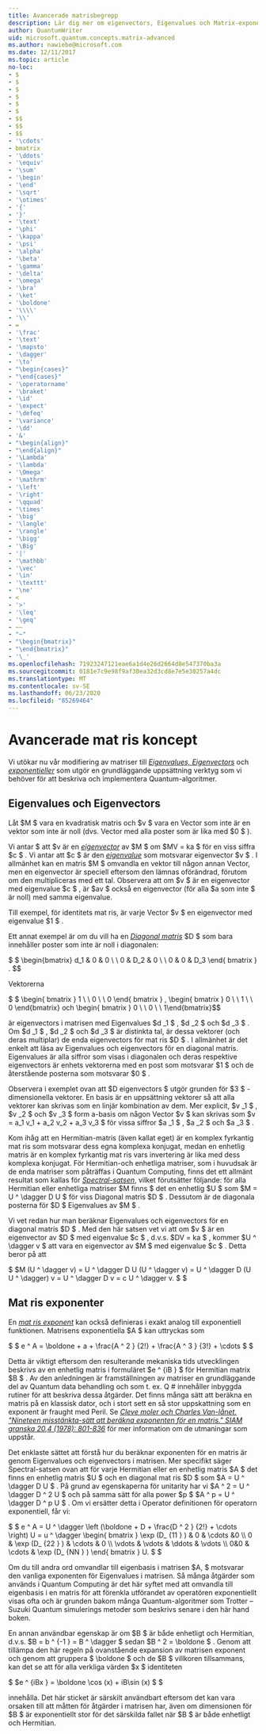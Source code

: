 ```yaml
---
title: Avancerade matrisbegrepp
description: Lär dig mer om eigenvectors, Eigenvalues och Matrix-exponenter, de grundläggande verktyg som används för att beskriva och simulera Quantum-algoritmer.
author: QuantumWriter
uid: microsoft.quantum.concepts.matrix-advanced
ms.author: nawiebe@microsoft.com
ms.date: 12/11/2017
ms.topic: article
no-loc:
- $
- $
- $
- $
- $
- $
- $$
- $$
- $$
- '\cdots'
- bmatrix
- '\ddots'
- '\equiv'
- '\sum'
- '\begin'
- '\end'
- '\sqrt'
- '\otimes'
- '{'
- '}'
- '\text'
- '\phi'
- '\kappa'
- '\psi'
- '\alpha'
- '\beta'
- '\gamma'
- '\delta'
- '\omega'
- '\bra'
- '\ket'
- '\boldone'
- '\\\\'
- '\\'
- =
- '\frac'
- '\text'
- '\mapsto'
- '\dagger'
- '\to'
- "\begin{cases}"
- "\end{cases}"
- '\operatorname'
- '\braket'
- '\id'
- '\expect'
- '\defeq'
- '\variance'
- '\dd'
- '&'
- "\begin{align}"
- "\end{align}"
- '\Lambda'
- '\lambda'
- '\Omega'
- '\mathrm'
- '\left'
- '\right'
- '\qquad'
- '\times'
- '\big'
- '\langle'
- '\rangle'
- '\bigg'
- '\Big'
- '|'
- '\mathbb'
- '\vec'
- '\in'
- '\texttt'
- '\ne'
- <
- '>'
- '\leq'
- '\geq'
- ~~
- "~"
- "\begin{bmatrix}"
- "\end{bmatrix}"
- '\_'
ms.openlocfilehash: 71923247121eae6a1d4e26d2664d8e547370ba3a
ms.sourcegitcommit: 0181e7c9e98f9af30ea32d3cd8e7e5e30257a4dc
ms.translationtype: MT
ms.contentlocale: sv-SE
ms.lasthandoff: 06/23/2020
ms.locfileid: "85269464"
---
```

# <a name="advanced-matrix-concepts"></a>Avancerade mat ris koncept #

Vi utökar nu vår modifiering av matriser till [*Eigenvalues, Eigenvectors*](https://en.wikipedia.org/wiki/Eigenvalues_and_eigenvectors) och [*exponentieller*](https://en.wikipedia.org/wiki/Matrix_exponential) som utgör en grundläggande uppsättning verktyg som vi behöver för att beskriva och implementera Quantum-algoritmer.

## <a name="eigenvalues-and-eigenvectors"></a>Eigenvalues och Eigenvectors ##

Låt $M $ vara en kvadratisk matris och $v $ vara en Vector som inte är en vektor som inte är noll (dvs. Vector med alla poster som är lika med $0 $ ).

Vi antar $ att $v är en [*eigenvector*](https://en.wikipedia.org/wiki/Eigenvalues_and_eigenvectors) av $M $ om $MV = ka $ för en viss siffra $c $ . Vi antar att $c $ är den [*eigenvalue*](https://en.wikipedia.org/wiki/Eigenvalues_and_eigenvectors) som motsvarar eigenvector $v $ . I allmänhet kan en matris $M $ omvandla en vektor till någon annan Vector, men en eigenvector är speciell eftersom den lämnas oförändrad, förutom om den multipliceras med ett tal. Observera att om $v $ är en eigenvector med eigenvalue $c $ , är $av $ också en eigenvector (för alla $a som inte $ är noll) med samma eigenvalue.

Till exempel, för identitets mat ris, är varje Vector $v $ en eigenvector med eigenvalue $1 $ .

Ett annat exempel är om du vill ha en [*Diagonal matris*](https://en.wikipedia.org/wiki/Diagonal_matrix) $D $ som bara innehåller poster som inte är noll i diagonalen:

$ $ \begin{bmatrix}
d_1 & 0 & 0 \\ \\ 0 & D_2 & 0 \\ \\ 0 & 0 & D_3 \end{ bmatrix } .
$$

Vektorerna

$ $ \begin{ bmatrix } 1 \\ \\ 0 \\ \\ 0 \end{ bmatrix } , \begin{ bmatrix } 0 \\ \\ 1 \\ \\ 0 \end{bmatrix} och \begin{ bmatrix } 0 \\ \\ 0 \\ \\ 1\end{bmatrix}$$

är eigenvectors i matrisen med Eigenvalues $d _1 $ , $d _2 $ och $d _3 $ . Om $d _1 $ , $d _2 $ och $d _3 $ är distinkta tal, är dessa vektorer (och deras multiplar) de enda eigenvectors för mat ris $D $ . I allmänhet är det enkelt att läsa av Eigenvalues och eigenvectors för en diagonal matris. Eigenvalues är alla siffror som visas i diagonalen och deras respektive eigenvectors är enhets vektorerna med en post som motsvarar $1 $ och de återstående posterna som motsvarar $0 $ .

Observera i exemplet ovan att $D eigenvectors $ utgör grunden för $3 $ -dimensionella vektorer. En basis är en uppsättning vektorer så att alla vektorer kan skrivas som en linjär kombination av dem. Mer explicit, $v _1 $ , $v _2 $ och $v _3 $ form a-basis om någon Vector $v $ kan skrivas som $v = a_1 v_1 + a_2 v_2 + a_3 v_3 $ för vissa siffror $a _1 $ , $a _2 $ och $a _3 $ .

Kom ihåg att en Hermitian-matris (även kallat eget) är en komplex fyrkantig mat ris som motsvarar dess egna komplexa konjugat, medan en enhetlig matris är en komplex fyrkantig mat ris vars invertering är lika med dess komplexa konjugat.
För Hermitian-och enhetliga matriser, som i huvudsak är de enda matriser som påträffas i Quantum Computing, finns det ett allmänt resultat som kallas för [*Spectral-satsen*](https://en.wikipedia.org/wiki/Spectral_theorem), vilket förutsätter följande: för alla Hermitian eller enhetliga matriser $M finns $ det en enhetlig $U $ som $M = U ^ \dagger D U $ för viss Diagonal matris $D $ . Dessutom är de diagonala posterna för $D $ Eigenvalues av $M $ .

Vi vet redan hur man beräknar Eigenvalues och eigenvectors för en diagonal matris $D $ . Med den här satsen vet vi att om $v $ är en eigenvector av $D $ med eigenvalue $c $ , d.v.s. $DV = ka $ , kommer $U ^ \dagger v $ att vara en eigenvector av $M $ med eigenvalue $c $ . Detta beror på att

$ $M (U ^ \dagger v) = U ^ \dagger D U (U ^ \dagger v) = U ^ \dagger D (U U ^ \dagger) v = U ^ \dagger D v = c U ^ \dagger v. $ $

## <a name="matrix-exponentials"></a>Mat ris exponenter
En [*mat ris exponent*](https://en.wikipedia.org/wiki/Matrix_exponential) kan också definieras i exakt analog till exponentiell funktionen.  Matrisens exponentiella $A $ kan uttryckas som

$ $ e ^ A = \boldone + a + \frac{A ^ 2 } {2!} + \frac{A ^ 3 } {3!} + \cdots $ $

Detta är viktigt eftersom den resulterande mekaniska tids utvecklingen beskrivs av en enhetlig matris i formuläret $e ^ {iB } $ för Hermitian matrix $B $ .  Av den anledningen är framställningen av matriser en grundläggande del av Quantum data behandling och som t. ex. Q # innehåller inbyggda rutiner för att beskriva dessa åtgärder.
Det finns många sätt att beräkna en matris på en klassisk dator, och i stort sett en så stor uppskattning som en exponent är fraught med Peril.  Se [*Cleve moler och Charles Van-lånet. "Nineteen misstänkta-sätt att beräkna exponenten för en matris." SIAM granska 20,4 (1978): 801-836*](https://doi.org/10.1137/S00361445024180) för mer information om de utmaningar som uppstår.

Det enklaste sättet att förstå hur du beräknar exponenten för en matris är genom Eigenvalues och eigenvectors i matrisen.  Mer specifikt säger Spectral-satsen ovan att för varje Hermitian eller en enhetlig matris $A $ det finns en enhetlig matris $U $ och en diagonal mat ris $D $ som $A = U ^ \dagger D U $ .  På grund av egenskaperna för unitarity har vi $A ^ 2 = U ^ \dagger D ^ 2 U $ och på samma sätt för alla power $p $ $A ^ p = U ^ \dagger D ^ p U $ .  Om vi ersätter detta i Operator definitionen för operatorn exponentiell, får vi:

$ $ e ^ A = U ^ \dagger \left (\boldone + D + \frac{D ^ 2 } {2!} + \cdots \right) U = u ^ \dagger \begin{ bmatrix } \exp (D_ {11 } ) & 0 & \cdots &0 \\\\ 0 & \exp (D_ {22 } ) & \cdots & 0 \\\\ \vdots & \vdots & \ddots & \vdots \\\\ 0&0 & \cdots & \exp (D_ {NN } ) \end{ bmatrix } U. $ $

Om du till andra ord omvandlar till eigenbasis i matrisen $A, $ motsvarar den vanliga exponenten för Eigenvalues i matrisen.  Så många åtgärder som används i Quantum Computing är det här syftet med att omvandla till eigenbasis i en matris för att förenkla utförandet av operatören exponentiellt visas ofta och är grunden bakom många Quantum-algoritmer som Trotter – Suzuki Quantum simulerings metoder som beskrivs senare i den här hand boken.

En annan användbar egenskap är om $B $ är både enhetligt och Hermitian, d.v.s. $B = b ^ {-1 } = B ^ \dagger $ sedan $B ^ 2 = \boldone $ . Genom att tillämpa den här regeln på ovanstående expansion av matrisen exponent och genom att gruppera $ \boldone $ och de $B $ villkoren tillsammans, kan det se att för alla verkliga värden $x $ identiteten

$ $e ^ {iBx } = \boldone \cos (x) + iB\sin (x) $ $


innehålla. Det här sticket är särskilt användbart eftersom det kan vara orsaken till att måtten för åtgärder i matrisen har, även om dimensionen för $B $ är exponentiellt stor för det särskilda fallet när $B $ är både enhetligt och Hermitian.
